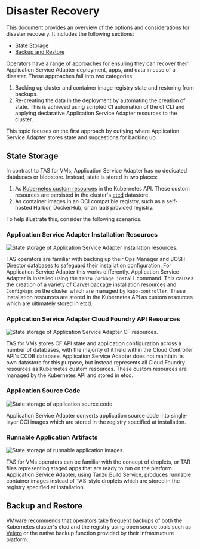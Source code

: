 # Disaster Recovery

This document provides an overview of the options and considerations for disaster recovery. It includes the following sections:

* [State Storage](#state-storage)
* [Backup and Restore](#backing-up-cluster-state)

Operators have a range of approaches for ensuring they can recover their Application Service Adapter deployment, apps, and data in case of a disaster. These approaches fall into two categories:

1. Backing up cluster and container image registry state and restoring from backups.
2. Re-creating the data in the deployment by automating the creation of state. This is achieved using scripted CI automation of the cf CLI and applying declarative Application Service Adapter resources to the cluster.

This topic focuses on the first approach by outlying where Application Service Adapter stores state and suggestions for backing up.

## <a id="state-storage"></a>State Storage

In contrast to TAS for VMs, Application Service Adapter has no dedicated databases or blobstore. Instead, state is stored in two places:

1. As [Kubernetes custom resources](https://kubernetes.io/docs/concepts/extend-kubernetes/api-extension/custom-resources/) in the Kubernetes API. These custom resources are persisted in the cluster's [etcd](https://etcd.io/) datastore.
2. As container images in an OCI compatible registry, such as a self-hosted Harbor, DockerHub, or an IaaS provided registry.

To help illustrate this, consider the following scenarios.

### Application Service Adapter Installation Resources

![State storage of Application Service Adapter installation resources.](images/tas-adapter-install-state-storage.png)

TAS operators are familiar with backing up their Ops Manager and BOSH Director databases to safeguard their installation configuration. For Application Service Adapter this works differently. Application Service Adapter is installed using the `tanzu package install` command. This causes the creation of a variety of [Carvel](https://carvel.dev/) package installation resources and `ConfigMaps` on the cluster which are managed by `kapp-controller`. These installation resources are stored in the Kubernetes API as custom resources which are ultimately stored in etcd.

### Application Service Adapter Cloud Foundry API Resources

![State storage of Application Service Adapter CF resources.](images/tas-adapter-cf-resource-state-storage.png)

TAS for VMs stores CF API state and application configuration across a number of databases, with the majority of it held within the Cloud Controller API's CCDB database. Application Service Adapter does not maintain its own datastore for this purpose, but instead represents all Cloud Foundry resources as Kubernetes custom resources. These custom resources are managed by the Kubernetes API and stored in etcd.

### Application Source Code

![State storage of application source code.](images/tas-adapter-app-source-state-storage.png)

Application Service Adapter converts application source code into single-layer OCI images which are stored in the registry specified at installation.

### Runnable Application Artifacts

![State storage of runnable application images.](images/tas-adapter-staged-app-state-storage.png)

TAS for VMs operators can be familiar with the concept of droplets, or TAR files representing staged apps that are ready to run on the platform. Application Service Adapter, using Tanzu Build Service, produces runnable container images instead of TAS-style droplets which are stored in the registry specified at installation.

## <a id="backing-up-cluster-state"></a>Backup and Restore

VMware recommends that operators take frequent backups of both the Kubernetes cluster's etcd and the registry using open source tools such as [Velero](https://velero.io/) or the native backup function provided by their infrastructure platform.
